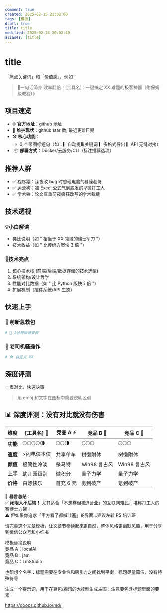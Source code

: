 ```yaml
---
comment: true
created: 2025-02-15 21:02:00
tags: [模板]
draft: true
title: title
modified: 2025-02-24 20:02:49
aliases: [title]
---
```


# title

「痛点关键词」和「价值感」，例如：

> 🔖一句话简介 效率翻倍！[工具名]：一键搞定 XX 难题的极客神器（附保姆级教程）》

## 项目速览

* 🌐 **官方地址**：github 地址
* 👨 **维护现状**：github star 数, 最近更新日期
* 🛠️ **核心功能**：
	* 3 个带图标短句（如：▎自动提取关键词 ▎多格式导出 ▎API 无缝对接）
*  📦 **部署方式**：Docker/云服务/CLI（标注推荐选项）

## 推荐人群

* ✅ 程序猿：深夜改 bug 时想砸电脑的暴躁老哥
* ✅ 运营狗：被 Excel 公式气到脱发的卑微打工人
* ✅ 学术牲：论文查重前夜疯狂改写的学术裁缝

## 技术透视

### 💡小白解读  

* 类比说明（如 " 相当于 XX 领域的瑞士军刀 "）  
* 技术收益（如 " 比传统方案快 3 倍 "）  

### 🥇技术亮点

1. 核心技术栈 (前端/后端/数据存储的技术选型)
2. 系统架构/设计哲学
3. 性能对比数据（如 " 比 Python 版快 5 倍 "）  
4. 扩展机制（插件系统/API 生态）

## 快速上手

### 🐣 萌新急救包

```bash
# 🚀 1分钟极速安装

```

### 🧙 老司机骚操作

```bash
# 🛠️ 自定义 XX
```

## 深度评测

一表对比，快速决策  

> 用 emoj 和文字在图标中简要说明区别  

## 📊 深度评测：没有对比就没有伤害

| 维度     | [工具名] 🚀   | 竞品 A ⚡ | 竞品 B 🐢   | 竞品 C 🐢   |
| ------ | ---------- | ------ | --------- | --------- |
| **功能** | 🌕🌕🌕🌕🌗 | 🌕🌕🌗 | 🌕🌕🌕    | 🌕🌕🌕    |
| **速度** | ⚡闪电侠本侠     | 共享单车   | 树懒附体      | 树懒附体      |
| **颜值** | 极简性冷淡      | 杀马特    | Win98 复古风 | Win98 复古风 |
| **上手** | 幼儿园级别      | 微积分    | 量子力学      | 量子力学      |
| **价格** | 白嫖快乐       | 首充 6 元 | 氪到破产      | 氪到破产      |

📌 **暴言总结**：  
✅ **闭眼入不后悔！** 尤其适合「不想卷但被迫营业」的互联网难民，堪称打工人的赛博士力架！  
⚠️ 但如果你追求「甲方看了都喊哇塞」的界面…建议左转 PS 培训班

请完善这个文章模板，让文章节奏读起来更自然，整体风格更幽默风趣，用于分享到微信公众号和小红书

模板替换说明  
竟品 A：localAI  
竟品 B：jam  
竟品 C：LmStudio

也帮想个名字：标题需要在专业性和吸引力之间找到平衡，标题尽量简洁，没有特殊符号

生成一个提示词，用于在豆包/腾讯的大模型生成主图：注意要包含标题里面的要素

<https://doocs.github.io/md/>
